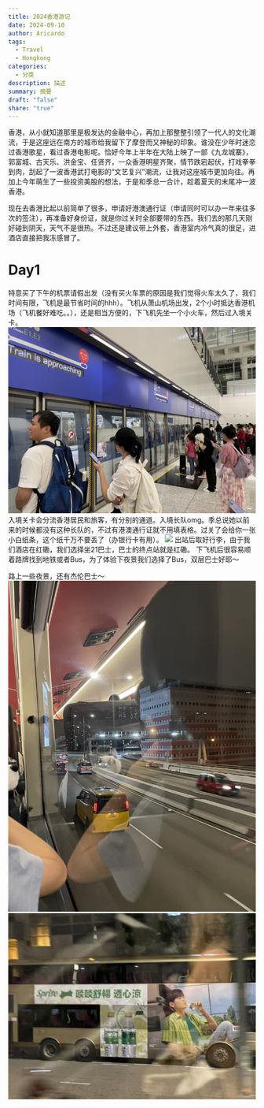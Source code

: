```yaml
---
title: 2024香港游记
date: 2024-09-10
author: Aricardo
tags:
  - Travel
  - Hongkong
categories:
  - 分类
description: 描述
summary: 摘要
draft: "false"
share: "true"
---
```

香港，从小就知道那里是极发达的金融中心，再加上那整整引领了一代人的文化潮流，于是这座远在南方的城市给我留下了摩登而又神秘的印象。谁没在少年时迷恋过香港歌星，看过香港电影呢。恰好今年上半年在大陆上映了一部《九龙城寨》，郭富城、古天乐、洪金宝、任贤齐，一众香港明星齐聚，情节跌宕起伏，打戏拳拳到肉，刮起了一波香港武打电影的“文艺复兴”潮流，让我对这座城市更加向往。再加上今年萌生了一些投资美股的想法，于是和季总一合计，趁着夏天的末尾冲一波香港。

现在去香港比起以前简单了很多，申请好港澳通行证（申请同时可以办一年来往多次的签注），再准备好身份证，就是你过关时全部要带的东西。我们去的那几天刚好碰到阴天，天气不是很热。不过还是建议带上外套，香港室内冷气真的很足，进酒店直接把我冻感冒了。
# Day1
特意买了下午的机票请假出发（没有买火车票的原因是我们觉得火车太久了，我们时间有限，飞机是最节省时间的hhh）。飞机从萧山机场出发，2个小时抵达香港机场（飞机餐好难吃。。），还是相当方便的，下飞机先坐一个小火车，然后过入境关卡。
![](https://raw.githubusercontent.com/Arecardo/PicD/master/202409132325642.jpeg)
入境关卡会分流香港居民和旅客，有分别的通道。入境长队omg。季总说她以前来的时候都没有这种长队的，不过有港澳通行证就不用填表格。过关了会给你一张小白纸条，这个纸千万不要丢了（办银行卡有用）。
![](https://raw.githubusercontent.com/Arecardo/PicD/master/202409132327431.jpeg)
出站后取好行李，由于我们酒店在红磡，我们选择坐21巴士，巴士的终点站就是红磡。
下飞机后很容易顺着路牌找到地铁或者Bus，为了体验下夜景我们选择了Bus，双层巴士好耶～

路上一些夜景，还有杰伦巴士～
![](https://raw.githubusercontent.com/Arecardo/PicD/master/202409151622629.jpeg)
![](https://raw.githubusercontent.com/Arecardo/PicD/master/202409151622477.jpeg)
